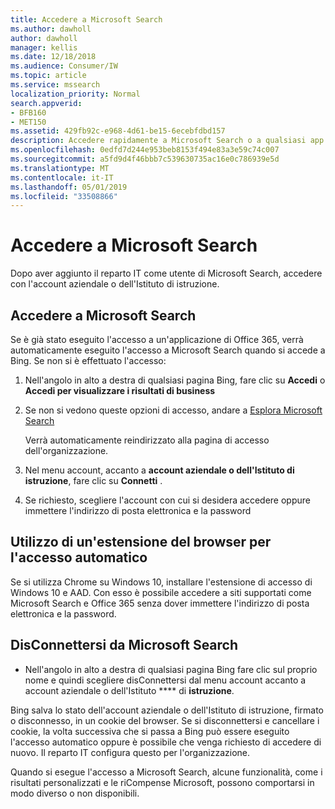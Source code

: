 ```yaml
---
title: Accedere a Microsoft Search
ms.author: dawholl
author: dawholl
manager: kellis
ms.date: 12/18/2018
ms.audience: Consumer/IW
ms.topic: article
ms.service: mssearch
localization_priority: Normal
search.appverid:
- BFB160
- MET150
ms.assetid: 429fb92c-e968-4d61-be15-6ecebfdbd157
description: Accedere rapidamente a Microsoft Search o a qualsiasi app di Office 365 con un account aziendale o dell'Istituto di istruzione
ms.openlocfilehash: 0edfd7d244e953beb8153f494e83a3e59c74c007
ms.sourcegitcommit: a5fd9d4f46bbb7c539630735ac16e0c786939e5d
ms.translationtype: MT
ms.contentlocale: it-IT
ms.lasthandoff: 05/01/2019
ms.locfileid: "33508866"
---
```

# <a name="sign-in-to-microsoft-search"></a>Accedere a Microsoft Search

Dopo aver aggiunto il reparto IT come utente di Microsoft Search, accedere con l'account aziendale o dell'Istituto di istruzione.
  
## <a name="sign-in-to-microsoft-search"></a>Accedere a Microsoft Search

Se è già stato eseguito l'accesso a un'applicazione di Office 365, verrà automaticamente eseguito l'accesso a Microsoft Search quando si accede a Bing. Se non si è effettuato l'accesso:
  
1. Nell'angolo in alto a destra di qualsiasi pagina Bing, fare clic su **Accedi** o **Accedi per visualizzare i risultati di business**
    
2. Se non si vedono queste opzioni di accesso, andare a [Esplora Microsoft Search](https://www.bing.com/business/explore)
    
    Verrà automaticamente reindirizzato alla pagina di accesso dell'organizzazione.
    
3. Nel menu account, accanto a **account aziendale o dell'Istituto di istruzione**, fare clic su **Connetti** .
    
4. Se richiesto, scegliere l'account con cui si desidera accedere oppure immettere l'indirizzo di posta elettronica e la password
    
## <a name="use-a-browser-extension-to-sign-in-automatically"></a>Utilizzo di un'estensione del browser per l'accesso automatico

Se si utilizza Chrome su Windows 10, installare l'estensione di accesso di Windows 10 e AAD. Con esso è possibile accedere a siti supportati come Microsoft Search e Office 365 senza dover immettere l'indirizzo di posta elettronica e la password.
  
## <a name="sign-out-of-microsoft-search"></a>DisConnettersi da Microsoft Search

- Nell'angolo in alto a destra di qualsiasi pagina Bing fare clic sul proprio nome e quindi scegliere disConnettersi dal menu account accanto a account aziendale o dell'Istituto **** di **istruzione**.
    
Bing salva lo stato dell'account aziendale o dell'Istituto di istruzione, firmato o disconnesso, in un cookie del browser. Se si disconnettersi e cancellare i cookie, la volta successiva che si passa a Bing può essere eseguito l'accesso automatico oppure è possibile che venga richiesto di accedere di nuovo. Il reparto IT configura questo per l'organizzazione.
  
Quando si esegue l'accesso a Microsoft Search, alcune funzionalità, come i risultati personalizzati e le riCompense Microsoft, possono comportarsi in modo diverso o non disponibili.

  

